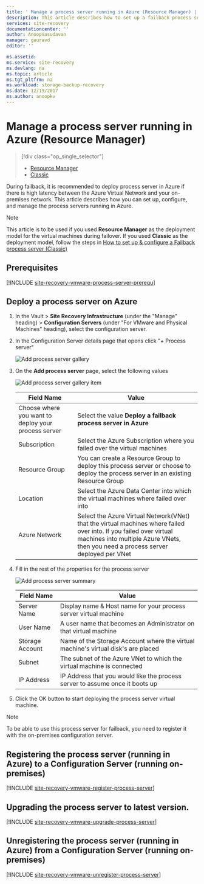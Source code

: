 ```yaml
---
title: ' Manage a process server running in Azure (Resource Manager) | Microsoft Docs'
description: This article describes how to set up a failback process server (Resource Manager) In Azure.
services: site-recovery
documentationcenter: ''
author: AnoopVasudavan
manager: gauravd
editor: ''

ms.assetid:
ms.service: site-recovery
ms.devlang: na
ms.topic: article
ms.tgt_pltfrm: na
ms.workload: storage-backup-recovery
ms.date: 12/19/2017
ms.author: anoopkv
---
```


# Manage a process server running in Azure (Resource Manager)
> [!div class="op_single_selector"]
> * [Resource Manager](./site-recovery-vmware-setup-azure-ps-resource-manager.md)
> * [Classic ](./site-recovery-vmware-setup-azure-ps-classic.md)

During failback, it is recommended to deploy process server in Azure if there is high latency between the Azure Virtual Network and your on-premises network. This article describes how you can set up, configure, and manage the process servers running in Azure.

> [!NOTE]
> This article is to be used if you used **Resource Manager** as the deployment model for the virtual machines during failover. If you used **Classic** as the deployment model, follow the steps in [How to set up & configure a Failback process server (Classic)](./site-recovery-vmware-setup-azure-ps-classic.md)

## Prerequisites

[!INCLUDE [site-recovery-vmware-process-server-prerequ](../../includes/site-recovery-vmware-azure-process-server-prereq.md)]

## Deploy a process server on Azure
1. In the Vault > **Site Recovery Infrastructure** (under the "Manage" heading) > **Configuration Servers** (under "For VMware and Physical Machines" heading), select the configuration server.
2. In the Configuration Server details page that opens click "+ Process server"

   ![Add process server gallery](./media/site-recovery-vmware-setup-azure-ps-arm/add-ps.png)

3. On the **Add process server** page, select the following values

   ![Add process server gallery item](./media/site-recovery-vmware-setup-azure-ps-arm/add-ps-page-1.png)

   |             <strong>Field Name</strong>             |                                                                                          <strong>Value</strong>                                                                                          |
   |-----------------------------------------------------|----------------------------------------------------------------------------------------------------------------------------------------------------------------------------------------------------------|
   | Choose where you want to deploy your process server |                                                               Select the value <strong>Deploy a failback process server in Azure</strong>                                                                |
   |                    Subscription                     |                                                                 Select the Azure Subscription where you failed over the virtual machines                                                                 |
   |                   Resource Group                    |                                    You can create a Resource Group to deploy this process server or choose to deploy the process server in an existing Resource Group                                    |
   |                      Location                       |                                                           Select the Azure Data Center into which the virtual machines where failed over into                                                            |
   |                    Azure Network                    | Select the Azure Virtual Network(VNet) that the virtual machines where failed over into. If you failed over virtual machines into multiple Azure VNets, then you need a process server deployed per VNet |


4. Fill in the rest of the properties for the process server

   ![Add process server summary](./media/site-recovery-vmware-setup-azure-ps-arm/add-ps-page-2.png)

   | <strong>Field Name</strong> |                              <strong>Value</strong>                               |
   |-----------------------------|-----------------------------------------------------------------------------------|
   |         Server Name         |         Display name & Host name for your process server virtual machine          |
   |          User Name          |         A user name that becomes an Administrator on that virtual machine         |
   |       Storage Account       | Name of the Storage Account where the virtual machine's virtual disk's are placed |
   |           Subnet            |      The subnet of the Azure VNet to which the virtual machine is connected       |
   |         IP Address          |   IP Address that you would like the process server to assume once it boots up    |


5. Click the OK button to start deploying the process server virtual machine.

> [!NOTE]
> To be able to use this process server for failback, you need to register it with the on-premises configuration server.

## Registering the process server (running in Azure) to a Configuration Server (running on-premises)

[!INCLUDE [site-recovery-vmware-register-process-server](../../includes/site-recovery-vmware-register-process-server.md)]

## Upgrading the process server to latest version.

[!INCLUDE [site-recovery-vmware-upgrade-process-server](../../includes/site-recovery-vmware-upgrade-process-server.md)]

## Unregistering the process server (running in Azure) from a Configuration Server (running on-premises)

[!INCLUDE [site-recovery-vmware-unregister-process-server](../../includes/site-recovery-vmware-unregister-process-server.md)]

